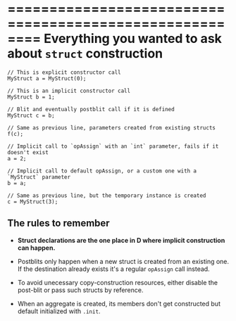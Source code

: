 ========================================================
Everything you wanted to ask about `struct` construction
========================================================


```
// This is explicit constructor call
MyStruct a = MyStruct(0);     

// This is an implicit constructor call
MyStruct b = 1;               

// Blit and eventually postblit call if it is defined
MyStruct c = b;           

// Same as previous line, parameters created from existing structs
f(c);                         

// Implicit call to `opAssign` with an `int` parameter, fails if it doesn't exist
a = 2;                        

// Implicit call to default opAssign, or a custom one with a `MyStruct` parameter
b = a;

// Same as previous line, but the temporary instance is created
c = MyStruct(3);
```


## The rules to remember

- **Struct declarations are the one place in D where implicit construction can happen.**

- Postblits only happen when a new struct is created from an existing one. If the destination already exists it's a regular `opAssign` call instead.

- To avoid unecessary copy-construction resources, either disable the post-blit or pass such structs by reference.

- When an aggregate is created, its members don't get constructed but default initialized with `.init`.

